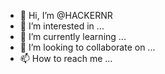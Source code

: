 - 👋 Hi, I’m @HACKERNR
- 👀 I’m interested in ...
- 🌱 I’m currently learning ...
- 💞️ I’m looking to collaborate on ...
- 📫 How to reach me ...

<!---
HACKERNR/HACKERNR is a ✨ special ✨ repository because its `README.md` (this file) appears on your GitHub profile.
You can click the Preview link to take a look at your changes.
--->
